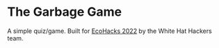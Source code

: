 # The Garbage Game

A simple quiz/game.
Built for [EcoHacks 2022](https://www.ecohacks.net/) by the White Hat Hackers team.
